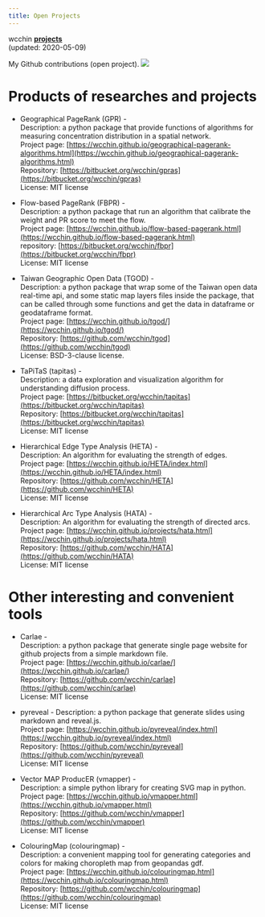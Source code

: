 ```yaml
---
title: Open Projects
---
```


wcchin **[projects](/projects)**  
(updated: 2020-05-09)

My Github contributions (open project). 
<a href="https://github.com/wcchin" target="_blank"><img src="https://grass-graph.moshimo.works/images/wcchin.png" > </a>



# Products of researches and projects
* Geographical PageRank (GPR) -  
  Description: a python package that provide functions of algorithms for measuring concentration distribution in a spatial network.  
  Project page: [https://wcchin.github.io/geographical-pagerank-algorithms.html](https://wcchin.github.io/geographical-pagerank-algorithms.html)  
  Repository: [https://bitbucket.org/wcchin/gpras](https://bitbucket.org/wcchin/gpras)  
  License: MIT license  

* Flow-based PageRank (FBPR) -  
  Description: a python package that run an algorithm that calibrate the weight and PR score to meet the flow.  
  Project page: [https://wcchin.github.io/flow-based-pagerank.html](https://wcchin.github.io/flow-based-pagerank.html)  
  repository: [https://bitbucket.org/wcchin/fbpr](https://bitbucket.org/wcchin/fbpr)  
  License: MIT license  

* Taiwan Geographic Open Data (TGOD) -  
  Description: a python package that wrap some of the Taiwan open data real-time api, and some static map layers files inside the package, that can be called through some functions and get the data in dataframe  or geodataframe format.  
  Project page: [https://wcchin.github.io/tgod/](https://wcchin.github.io/tgod/)  
  Repository: [https://github.com/wcchin/tgod](https://github.com/wcchin/tgod)  
  License: BSD-3-clause license.

* TaPiTaS (tapitas) -  
  Description: a data exploration and visualization algorithm for understanding diffusion process.  
  Project page: [https://bitbucket.org/wcchin/tapitas](https://bitbucket.org/wcchin/tapitas)  
  Repository: [https://bitbucket.org/wcchin/tapitas](https://bitbucket.org/wcchin/tapitas)  
  License: MIT license  

* Hierarchical Edge Type Analysis (HETA) -  
  Description: An algorithm for evaluating the strength of edges.  
  Project page: [https://wcchin.github.io/HETA/index.html](https://wcchin.github.io/HETA/index.html)  
  Repository: [https://github.com/wcchin/HETA](https://github.com/wcchin/HETA)  
  License: MIT license  

* Hierarchical Arc Type Analysis (HATA) -  
  Description: An algorithm for evaluating the strength of directed arcs.  
  Project page: [https://wcchin.github.io/projects/hata.html](https://wcchin.github.io/projects/hata.html)  
  Repository: [https://github.com/wcchin/HATA](https://github.com/wcchin/HATA)  
  License: MIT license  


# Other interesting and convenient tools 
- Carlae -  
  Description: a python package that generate single page website for github projects from a simple markdown file.  
  Project page: [https://wcchin.github.io/carlae/](https://wcchin.github.io/carlae/)   
  Repository: [https://github.com/wcchin/carlae](https://github.com/wcchin/carlae)  
  License: MIT license  

- pyreveal - 
  Description: a python package that generate slides using markdown and reveal.js.  
  Project page: [https://wcchin.github.io/pyreveal/index.html](https://wcchin.github.io/pyreveal/index.html)   
  Repository: [https://github.com/wcchin/pyreveal](https://github.com/wcchin/pyreveal)  
  License: MIT license  

- Vector MAP ProducER (vmapper) -  
  Description: a simple python library for creating SVG map in python.  
  Project page: [https://wcchin.github.io/vmapper.html](https://wcchin.github.io/vmapper.html)  
  Repository: [https://github.com/wcchin/vmapper](https://github.com/wcchin/vmapper)  
  License: MIT license  

- ColouringMap (colouringmap) -  
  Description: a convenient mapping tool for generating categories and colors for making choropleth map from geopandas gdf.  
  Project page: [https://wcchin.github.io/colouringmap.html](https://wcchin.github.io/colouringmap.html)  
  Repository: [https://github.com/wcchin/colouringmap](https://github.com/wcchin/colouringmap)  
  License: MIT license  
